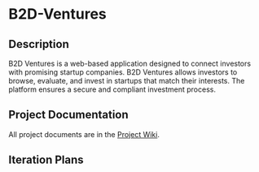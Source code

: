 # B2D-Ventures

## Description

B2D Ventures is a web-based application designed to connect investors with promising startup companies. B2D Ventures allows investors to browse, evaluate, and invest in startups that match their interests. The platform ensures a secure and compliant investment process.

## Project Documentation

All project documents are in the [Project Wiki](../../wiki/Home).

## Iteration Plans
